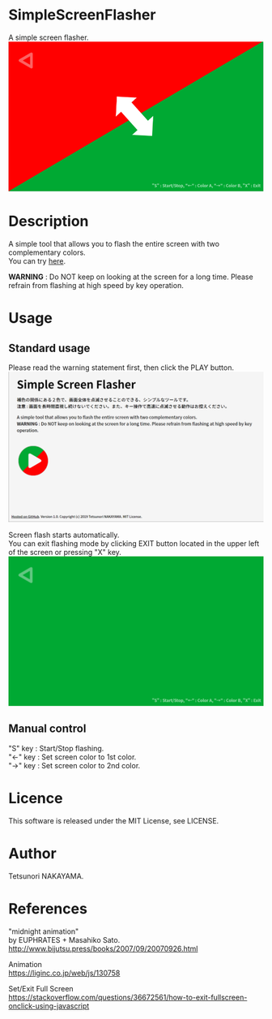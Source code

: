 # SimpleScreenFlasher
A simple screen flasher.  
<img src="https://raw.githubusercontent.com/tetunori/SimpleScreenFlasher/assets/screen_00.png" width="640px">

# Description
A simple tool that allows you to flash the entire screen with two complementary colors.  
You can try [here](https://tetunori.github.io/SimpleScreenFlasher/).

**WARNING** : Do NOT keep on looking at the screen for a long time. Please refrain from flashing at high speed by key operation.  

# Usage
## Standard usage
Please read the warning statement first, then click the PLAY button.  
<img src="https://raw.githubusercontent.com/tetunori/SimpleScreenFlasher/assets/screen_01.png" width="640px">

Screen flash starts automatically.  
You can exit flashing mode by clicking EXIT button located in the upper left of the screen or pressing "X" key.  
<img src="https://raw.githubusercontent.com/tetunori/SimpleScreenFlasher/assets/screen_02.png" width="640px">

## Manual control
"S" key : Start/Stop flashing.  
"←" key : Set screen color to 1st color.  
"→" key : Set screen color to 2nd color.  

# Licence
This software is released under the MIT License, see LICENSE.

# Author
Tetsunori NAKAYAMA.

# References
"midnight animation"  
by EUPHRATES + Masahiko Sato.  
http://www.bijutsu.press/books/2007/09/20070926.html

Animation  
https://liginc.co.jp/web/js/130758

Set/Exit Full Screen  
https://stackoverflow.com/questions/36672561/how-to-exit-fullscreen-onclick-using-javascript

